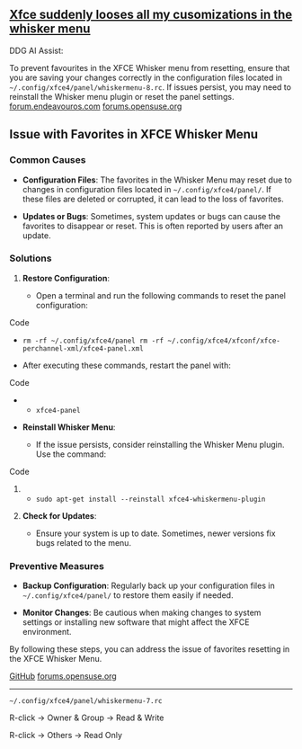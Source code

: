 ## [Xfce suddenly looses all my cusomizations in the whisker menu](https://forum.xfce.org/viewtopic.php?id=12569)

DDG AI Assist:

To prevent favourites in the XFCE Whisker menu from resetting, ensure that you are saving your changes correctly in the configuration files located in `~/.config/xfce4/panel/whiskermenu-8.rc`. If issues persist, you may need to reinstall the Whisker menu plugin or reset the panel settings. [ forum.endeavouros.com](https://forum.endeavouros.com/t/whisker-menu-reload/3135) [ forums.opensuse.org](https://forums.opensuse.org/t/editing-xfce-menu-to-remove-favorites-and-recently-used/136713)

## Issue with Favorites in XFCE Whisker Menu

### Common Causes

- **Configuration Files**: The favorites in the Whisker Menu may reset due to changes in configuration files located in `~/.config/xfce4/panel/`. If these files are deleted or corrupted, it can lead to the loss of favorites.

- **Updates or Bugs**: Sometimes, system updates or bugs can cause the favorites to disappear or reset. This is often reported by users after an update.

### Solutions

1. **Restore Configuration**:
   
   - Open a terminal and run the following commands to reset the panel configuration:

Code

- `rm -rf ~/.config/xfce4/panel rm -rf ~/.config/xfce4/xfconf/xfce-perchannel-xml/xfce4-panel.xml`

- After executing these commands, restart the panel with:

Code

- - `xfce4-panel`

- **Reinstall Whisker Menu**:
  
  - If the issue persists, consider reinstalling the Whisker Menu plugin. Use the command:

Code

1. - `sudo apt-get install --reinstall xfce4-whiskermenu-plugin`

2. **Check for Updates**:
   
   - Ensure your system is up to date. Sometimes, newer versions fix bugs related to the menu.

### Preventive Measures

- **Backup Configuration**: Regularly back up your configuration files in `~/.config/xfce4/panel/` to restore them easily if needed.

- **Monitor Changes**: Be cautious when making changes to system settings or installing new software that might affect the XFCE environment.

By following these steps, you can address the issue of favorites resetting in the XFCE Whisker Menu.

 [ GitHub](https://github.com/QubesOS/qubes-issues/issues/6487) [ forums.opensuse.org](https://forums.opensuse.org/t/editing-xfce-menu-to-remove-favorites-and-recently-used/136713)

---

`~/.config/xfce4/panel/whiskermenu-7.rc`

R-click -> Owner & Group -> Read & Write

R-click -> Others -> Read Only
